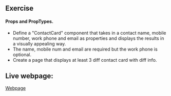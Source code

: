 ## Exercise

#### Props and PropTypes.
- Define a "ContactCard" component that takes in a contact name, mobile number, work phone and email as properties and displays the results in a visually appealing way.
- The name, mobile num and email are required but the work phone is optional.
- Create a page that displays at least 3 diff contact card with diff info.

## Live webpage: 
[Webpage](https://cuny-ttp-residency.github.io/contact-card-exericse-ttp/)
